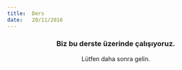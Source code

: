```yaml
---
title:  Ders
date:   20/11/2016
---
```


### <center>Biz bu derste üzerinde çalışıyoruz.</center>
<center>Lütfen daha sonra gelin.</center>